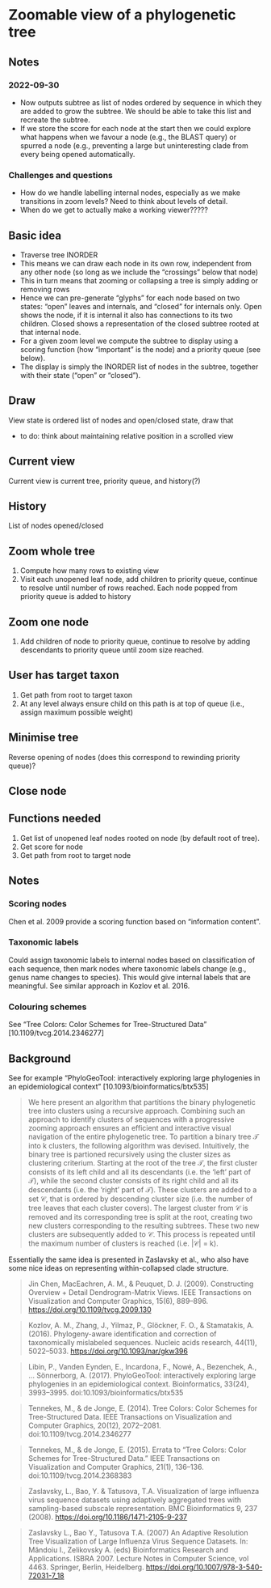 # Zoomable view of a phylogenetic tree


## Notes

### 2022-09-30 
- Now outputs subtree as list of nodes ordered by sequence in which they are added to grow the subtree. We should be able to take this list and recreate the subtree.
- If we store the score for each node at the start then we could explore what happens when we favour a node (e.g., the BLAST query) or spurred a node (e.g., preventing a large but uninteresting clade from every being opened automatically.

### Challenges and questions

- How do we handle labelling internal nodes, especially as we make transitions in zoom levels? Need to think about levels of detail.
- When do we get to actually make a working viewer?????

## Basic idea

- Traverse tree INORDER 
- This means we can draw each node in its own row, independent from any other node (so long as we include the “crossings” below that node)
- This in turn means that zooming or collapsing a tree is simply adding or removing rows
- Hence we can pre-generate “glyphs” for each node based on two states: “open” leaves and internals, and “closed” for internals only. Open shows the node, if it is internal it also has connections to its two children. Closed shows a representation of the closed subtree rooted at that internal node.
- For a given zoom level we compute the subtree to display using a scoring function (how “important” is the node) and a priority queue (see below).
- The display is simply the INORDER list of nodes in the subtree, together with their state (“open” or “closed”).


## Draw

View state is ordered list of nodes and open/closed state, draw that 
- to do: think about maintaining relative position in a scrolled view 

## Current view

Current view is current tree, priority queue, and history(?)

## History

List of nodes opened/closed

## Zoom whole tree

1. Compute how many rows to existing view 
2. Visit each unopened leaf node, add children to priority queue, continue to resolve until number of rows reached. Each node popped from priority queue is added to history

## Zoom one node

1. Add children of node to priority queue, continue to resolve by adding descendants to priority queue until zoom size reached.

## User has target taxon

1. Get path from root to target taxon
2. At any level always ensure child on this path is at top of queue (i.e., assign maximum possible weight)

## Minimise tree

Reverse opening of nodes (does this correspond to rewinding priority queue)?

## Close node

## Functions needed

1. Get list of unopened leaf nodes rooted on node (by default root of tree).
2. Get score for node
3. Get path from root to target node

## Notes

### Scoring nodes

Chen et al. 2009 provide a scoring function based on “information content”.

### Taxonomic labels

Could assign taxonomic labels to internal nodes based on classification of each sequence, then mark nodes where taxonomic labels change (e.g., genus name changes to species). This would give internal labels that are meaningful. See similar approach in Kozlov et al. 2016.

### Colouring schemes

See “Tree Colors: Color Schemes for Tree-Structured Data” [10.1109/tvcg.2014.2346277] 

## Background

See for example “PhyloGeoTool: interactively exploring large phylogenies in an epidemiological context” [10.1093/bioinformatics/btx535]

> We here present an algorithm that partitions the binary phylogenetic tree into clusters using a recursive approach. Combining such an approach to identify clusters of sequences with a progressive zooming approach ensures an efficient and interactive visual navigation of the entire phylogenetic tree. To partition a binary tree 𝒯 into k clusters, the following algorithm was devised. Intuitively, the binary tree is partioned recursively using the cluster sizes as clustering criterium. Starting at the root of the tree 𝒯, the first cluster consists of its left child and all its descendants (i.e. the ‘left’ part of 𝒯), while the second cluster consists of its right child and all its descendants (i.e. the ‘right’ part of 𝒯). These clusters are added to a set 𝒞, that is ordered by descending cluster size (i.e. the number of tree leaves that each cluster covers). The largest cluster from 𝒞 is removed and its corresponding tree is split at the root, creating two new clusters corresponding to the resulting subtrees. These two new clusters are subsequently added to 𝒞. This process is repeated until the maximum number of clusters is reached (i.e. |𝒞| = k).

Essentially the same idea is presented in Zaslavsky et al., who also have some nice ideas on representing within-collapsed clade structure.

> Jin Chen, MacEachren, A. M., & Peuquet, D. J. (2009). Constructing Overview + Detail Dendrogram-Matrix Views. IEEE Transactions on Visualization and Computer Graphics, 15(6), 889–896. https://doi.org/10.1109/tvcg.2009.130

> Kozlov, A. M., Zhang, J., Yilmaz, P., Glöckner, F. O., & Stamatakis, A. (2016). Phylogeny-aware identification and correction of taxonomically mislabeled sequences. Nucleic acids research, 44(11), 5022–5033. https://doi.org/10.1093/nar/gkw396

> Libin, P., Vanden Eynden, E., Incardona, F., Nowé, A., Bezenchek, A., … Sönnerborg, A. (2017). PhyloGeoTool: interactively exploring large phylogenies in an epidemiological context. Bioinformatics, 33(24), 3993–3995. doi:10.1093/bioinformatics/btx535

> Tennekes, M., & de Jonge, E. (2014). Tree Colors: Color Schemes for Tree-Structured Data. IEEE Transactions on Visualization and Computer Graphics, 20(12), 2072–2081. doi:10.1109/tvcg.2014.2346277

> Tennekes, M., & de Jonge, E. (2015). Errata to “Tree Colors: Color Schemes for Tree-Structured Data.” IEEE Transactions on Visualization and Computer Graphics, 21(1), 136–136. doi:10.1109/tvcg.2014.2368383

> Zaslavsky, L., Bao, Y. & Tatusova, T.A. Visualization of large influenza virus sequence datasets using adaptively aggregated trees with sampling-based subscale representation. BMC Bioinformatics 9, 237 (2008). https://doi.org/10.1186/1471-2105-9-237

> Zaslavsky L., Bao Y., Tatusova T.A. (2007) An Adaptive Resolution Tree Visualization of Large Influenza Virus Sequence Datasets. In: Măndoiu I., Zelikovsky A. (eds) Bioinformatics Research and Applications. ISBRA 2007. Lecture Notes in Computer Science, vol 4463. Springer, Berlin, Heidelberg. https://doi.org/10.1007/978-3-540-72031-7_18





